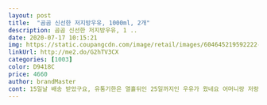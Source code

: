 ```yaml
---
layout: post 
title:  "곰곰 신선한 저지방우유, 1000ml, 2개" 
description: 곰곰 신선한 저지방우유, 1 ..
date: 2020-07-17 10:15:21 
img: https://static.coupangcdn.com/image/retail/images/604645219592222-5b078420-ed55-48f0-9ab5-7854d73c3db8.jpg 
linkUrl: http://me2.do/G2hTV3CX 
categories: [1003] 
color: D9418C 
price: 4660 
author: brandMaster 
cont: 15일날 배송 받았구요, 유통기한은 열흘뒤인 25일까지인 우유가 왔네요 어머니랑 저랑 아침에 한잔씩 마시면 충분히 다 마실수 있겠어요 ㅎㅎ<br/>1등급 원유를 사용했다고 하네요 제조업소도 유제품을 많이 드시는 분들이라면 다들 아실만한 건국대학교 건국유업이네요 믿고 마셔도 되겠어요 ㅎㅎ 실제로 신선하고 맛있게 잘 마셨구요 1000ml에 480칼로리면 일반우유보단 확실히 칼로리가 낮네요 ㅎㅎ 가격도 저렴하면서 서울우유와 똑같이 1등급원유만을 사용한다고 하니 굳이 값비싼 우유말고 곰곰우유로 갈아타야겠어요 ㅎㅎㅎ 어차피 같은원료로 만드는 식품이면 본인몸에만 잘 맞으면 비싸던 싸던 상관없는거 같아요 싸면 오히려 이득이쥬 ㅎㅎㅎ<br/><br/> 라떼는 아닌가봉가 저세상맛 체험<br/>가격은  또 왜이렇게  착한지☺<br/>걍 우유맛이구먼  막이러고ㅎ<br/>걍 참았습니다ㅋ<br/>거기서  끝이아닌  얇은  비닐포장이  또있어여<br/>고소함  없어도된다!! 나는걍  우유를  물마시든<br/>곰곰브랜드 우유라 맛이가 어떤가 보려고 사기시작한건뎁<br/>곰곰에서  대체  안나오는게 뭘까여ㅎ<br/>그 비닐을  뜯어내고  우유를  끄집어내니  이번에는<br/>그 어떤  음료수보다 더 차갑고 맛있어여<br/>그래서일까여?! 라떼한잔  만들어  마셨는데  완전  이건뭐<br/>그리고 제가 좋아하는 레시퓌ㅋㅋㅋ<br/> 
---
```

 
